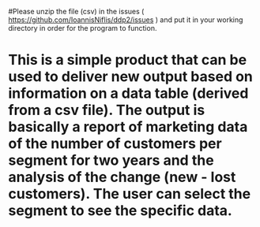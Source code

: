 #Please unzip the file (csv) in the issues ( https://github.com/IoannisNiflis/ddp2/issues ) and put it in your working directory in order for the program to function.


# This is a simple product that can be used to deliver new output based on information on a data table (derived from a csv file). The output is basically a report of marketing data of the number of customers per segment for two years and the analysis of the change (new - lost customers). The user can select the segment to see the specific data.
